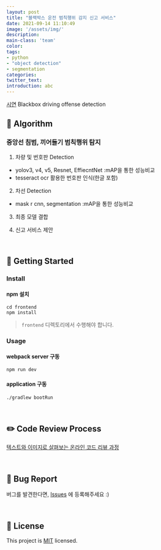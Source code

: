 ```yaml
---
layout: post
title: "블랙박스 운전 범칙행위 감지 신고 서비스"
date: 2021-09-14 11:10:49
image: '/assets/img/'
description:
main-class: 'team'
color:
tags:
- python
- "object detection"
- segmentation
categories: 
twitter_text:
introduction: abc
---
```


[시연](#) Blackbox driving offense detection

## 🚀 Algorithm

### 중앙선 침범, 끼어들기 범칙행위 탐지
1. 차량 및 번호판 Detection
- yolov3, v4, v5, Resnet, EffiecntNet :mAP을 통한 성능비교
- tesseract ocr 활용한 번호판 인식(한글 포함) 

2. 차선 Detection
- mask r cnn, segmentation :mAP을 통한 성능비교

3. 최종 모델 결합

4. 신고 서비스 제안

<br>

## 🚀 Getting Started

### Install
#### npm 설치
```
cd frontend
npm install
```
> `frontend` 디렉토리에서 수행해야 합니다.

### Usage
#### webpack server 구동
```
npm run dev
```
#### application 구동
```
./gradlew bootRun
```
<br>

## ✏️ Code Review Process
[텍스트와 이미지로 살펴보는 온라인 코드 리뷰 과정](#)

<br>

## 🐞 Bug Report

버그를 발견한다면, [Issues](#) 에 등록해주세요 :)

<br>

## 📝 License

This project is [MIT](#) licensed.
